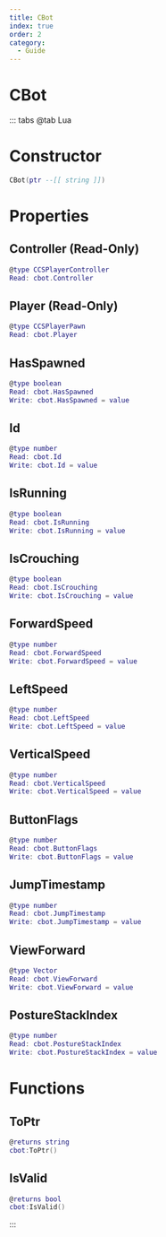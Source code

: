 ```yaml
---
title: CBot
index: true
order: 2
category:
  - Guide
---
```


# CBot

::: tabs
@tab Lua
# Constructor
```lua
CBot(ptr --[[ string ]])
```
# Properties
## Controller (Read-Only)
```lua
@type CCSPlayerController
Read: cbot.Controller
```
## Player (Read-Only)
```lua
@type CCSPlayerPawn
Read: cbot.Player
```
## HasSpawned 
```lua
@type boolean
Read: cbot.HasSpawned
Write: cbot.HasSpawned = value
```
## Id 
```lua
@type number
Read: cbot.Id
Write: cbot.Id = value
```
## IsRunning 
```lua
@type boolean
Read: cbot.IsRunning
Write: cbot.IsRunning = value
```
## IsCrouching 
```lua
@type boolean
Read: cbot.IsCrouching
Write: cbot.IsCrouching = value
```
## ForwardSpeed 
```lua
@type number
Read: cbot.ForwardSpeed
Write: cbot.ForwardSpeed = value
```
## LeftSpeed 
```lua
@type number
Read: cbot.LeftSpeed
Write: cbot.LeftSpeed = value
```
## VerticalSpeed 
```lua
@type number
Read: cbot.VerticalSpeed
Write: cbot.VerticalSpeed = value
```
## ButtonFlags 
```lua
@type number
Read: cbot.ButtonFlags
Write: cbot.ButtonFlags = value
```
## JumpTimestamp 
```lua
@type number
Read: cbot.JumpTimestamp
Write: cbot.JumpTimestamp = value
```
## ViewForward 
```lua
@type Vector
Read: cbot.ViewForward
Write: cbot.ViewForward = value
```
## PostureStackIndex 
```lua
@type number
Read: cbot.PostureStackIndex
Write: cbot.PostureStackIndex = value
```
# Functions
## ToPtr
```lua
@returns string
cbot:ToPtr()
```
## IsValid
```lua
@returns bool
cbot:IsValid()
```

:::